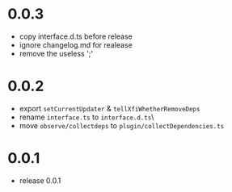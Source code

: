 # 0.0.3
-   copy interface.d.ts before release
-   ignore changelog.md for realease
-   remove the useless ';'

# 0.0.2
-   export `setCurrentUpdater` & `tellXfiWhetherRemoveDeps`
-   rename `interface.ts` to `interface.d.ts`\
-   move `observe/collectdeps` to `plugin/collectDependencies.ts`

# 0.0.1
-   release 0.0.1